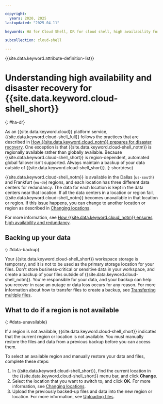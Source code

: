 ```yaml
---

copyright:
  years: 2020, 2025
lastupdated: "2025-04-11"

keywords: HA for Cloud Shell, DR for cloud shell, high availability for cloud shell, disaster recovery for cloud shell, failover for cloud shell

subcollection: cloud-shell

---
```


{{site.data.keyword.attribute-definition-list}}

# Understanding high availability and disaster recovery for {{site.data.keyword.cloud-shell_short}}
{: #ha-dr}

As an {{site.data.keyword.cloud}} platform service, {{site.data.keyword.cloud-shell_full}} follows the practices that are described in [How {{site.data.keyword.cloud_notm}} prepares for disaster recovery](/docs/resiliency?topic=resiliency-ha-redundancy). One exception is that {{site.data.keyword.cloud-shell_notm}} is regionally available rather than globally available. Because {{site.data.keyword.cloud-shell_short}} is region-dependent, automated global failover isn't supported. Always maintain a backup of your data outside of {{site.data.keyword.cloud-shell_short}}.
{: shortdesc}

{{site.data.keyword.cloud-shell_notm}} is available in the Dallas (`us-south`) and Frankfurt (`eu-de`) regions, and each location has three different data centers for redundancy. The data for each location is kept in the data centers near that location. If all the data centers in a location or region fail, {{site.data.keyword.cloud-shell_notm}} becomes unavailable in that location or region. If this issue happens, you can change to another location or region as described in [Changing locations](/docs/cloud-shell?topic=cloud-shell-shell-ui#change-location).

For more information, see [How {{site.data.keyword.cloud_notm}} ensures high availability and redundancy](/docs/resiliency?topic=resiliency-ha-redundancy).

## Backing up your data
{: #data-backup}

Your {{site.data.keyword.cloud-shell_short}} workspace storage is temporary, and it is not to be used as the primary storage location for your files. Don't store business-critical or sensitive data in your workspace, and create a backup of your files outside of {{site.data.keyword.cloud-shell_notm}}. You're responsible for your data, and your backup can help you recover in case an outage or data loss occurs for any reason. For more information about how to transfer files to create a backup, see [Transferring multiple files](/docs/cloud-shell?topic=cloud-shell-files#transfer-many-files).

## What to do if a region is not available
{: #data-unavailable}

If a region is not available, {{site.data.keyword.cloud-shell_short}} indicates that the current region or location is not available. You must manually restore the files and data from a previous backup before you can access them.  


To select an available region and manually restore your data and files, complete these steps:

1. In {{site.data.keyword.cloud-shell_short}}, find the current location in the {{site.data.keyword.cloud-shell_short}} menu bar, and click **Change**.
2. Select the location that you want to switch to, and click **OK**. For more information, see [Changing locations](/docs/cloud-shell?topic=cloud-shell-shell-ui#change-location).
3. Upload the previously backed-up files and data into the new region or location. For more information, see [Uploading files](/docs/cloud-shell?topic=cloud-shell-files#upload-file).
